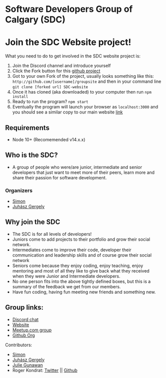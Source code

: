 # Software Developers Group of Calgary (SDC)

# Join the SDC Website project!

What you need to do to get involved in the SDC website project is:

1. Join the Discord channel and introduce yourself
2. Click the Fork button for this [github project](https://github.com/software-developers-of-calgary/groupsite)
3. Got to your own Fork of the project, usually looks something like this: `http://github.com/[username]/groupsite` and then in your command line `git clone [forked url] SDC-website`
4. Once it has cloned (aka downloaded) to your computer then run `npm install`
5. Ready to run the program? `npm start`
6. Eventually the program will launch your browser as `localhost:3000` and you should see a similar copy to our main website [link](https://sdc.fyi)

## Requirements

- Node 10+ (Recomemended v14.x.x)

## Who is the SDC?

- A group of people who were/are junior, intermediate and senior developers that just want to meet more of their peers, learn more and share their passion for software development.

### Organizers

- [Simon](https://www.meetup.com/Software-Developers-Learning-Together/members/266256359/profile/?returnPage=1)
- [Juhász Gergely](https://www.meetup.com/Software-Developers-Learning-Together/members/263303135/profile/?returnPage=1)

## Why join the SDC

- The SDC is for all levels of developers!
- Juniors come to add projects to their portfolio and grow their social network.
- Intermediates come to improve their code, developer their communication and leadership skills and of course grow their social network
- Seniors come because they enjoy coding, enjoy teaching, enjoy mentoring and most of all they like to give back what they received when they were Junior and Intermediate developers.
- No one person fits into the above tightly defined boxes, but this is a summary of the feedback we get from our members.
- Have fun coding, having fun meeting new friends and something new.

## Group links:

- [Discord chat](https://discordapp.com/channels/515951809752465408/515952580103372810)
- [Website](https://sdc.fyi)
- [Meetup.com group](https://www.meetup.com/Software-Developers-Learning-Together)
- [Github Org](https://github.com/software-developers-of-calgary)

Contributors:

- [Simon](https://www.meetup.com/Software-Developers-Learning-Together/members/266256359/profile/?returnPage=1)
- [Juhász Gergely](https://www.meetup.com/Software-Developers-Learning-Together/members/263303135/profile/?returnPage=1)
- [Julie Gunawan](https://github.com/JulieGunawan)
- Roger Kondrat: [Twitter](https://twitter.com/misterhtmlcss) || [Github](https://github.com/misterhtmlcss)
